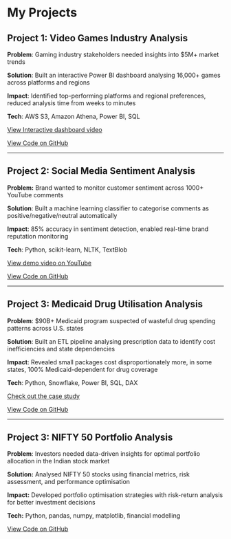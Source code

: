 # My Projects

## Project 1: Video Games Industry Analysis
**Problem**: Gaming industry stakeholders needed insights into $5M+ market trends

**Solution**: Built an interactive Power BI dashboard analysing 16,000+ games across platforms and regions

**Impact**: Identified top-performing platforms and regional preferences, reduced analysis time from weeks to minutes

**Tech**: AWS S3, Amazon Athena, Power BI, SQL

[View Interactive dashboard video](https://youtu.be/fJg3IIQ0vP4)

[View Code on GitHub](https://github.com/Jyoti200/AWS_s3_VideoGamesPowerBI)

---

## Project 2: Social Media Sentiment Analysis
**Problem:** Brand wanted to monitor customer sentiment across 1000+ YouTube comments

**Solution**: Built a machine learning classifier to categorise comments as positive/negative/neutral automatically

**Impact**: 85% accuracy in sentiment detection, enabled real-time brand reputation monitoring

**Tech**: Python, scikit-learn, NLTK, TextBlob

[View demo video on YouTube](https://youtu.be/Bbnd_lP2pBo)

[View Code on GitHub](https://github.com/Jyoti200/youtube-feedback-analyzer)

---
## Project 3: Medicaid Drug Utilisation Analysis
**Problem**: $90B+ Medicaid program suspected of wasteful drug spending patterns across U.S. states

**Solution**: Built an ETL pipeline analysing prescription data to identify cost inefficiencies and state dependencies

**Impact**: Revealed small packages cost disproportionately more, in some states, 100% Medicaid-dependent for drug coverage

**Tech**: Python, Snowflake, Power BI, SQL, DAX

[Check out the case study](https://victorious-bougon-37a.notion.site/State-Drug-Utilization-Program-Analysis-20d11f4de15980f2a7eed13e4bc19fcd?pvs=74)

[View Code on GitHub](https://github.com/Jyoti200/StateDrugUtilizationAnalysis)

---
## Project 3: NIFTY 50 Portfolio Analysis
**Problem**: Investors needed data-driven insights for optimal portfolio allocation in the Indian stock market

**Solution:** Analysed NIFTY 50 stocks using financial metrics, risk assessment, and performance optimisation

**Impact:** Developed portfolio optimisation strategies with risk-return analysis for better investment decisions

**Tech:** Python, pandas, numpy, matplotlib, financial modelling

[View Code on GitHub](https://github.com/Jyoti200/financial_portfolio_analysis)

